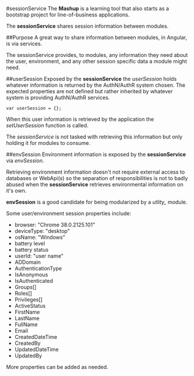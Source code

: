 #sessionService
The **Mashup** is a learning tool that also starts as a bootstrap project for line-of-business applications.

The **sessionService** shares session information between modules.

##Purpose
A great way to share information between modules, in Angular, is via services.

The sessionService provides, to modules, any information they need about the user, environment, and any other session specific data a module might need.

##userSession
Exposed by the **sessionService** the *userSession* holds whatever information is returned by the AuthN/AuthR system chosen.  The expected properties are not defined but rather inherited by whatever system is providing AuthN/AuthR services.
```
var userSession = {};
```
When this user information is retrieved by the application the *setUserSession* function is called.  

The *sessionService* is not tasked with retrieving this information but only holding it for modules to consume.

##envSession
Environment information is exposed by the **sessionService** via *envSession*.

Retrieving environment information doesn't not require external access to databases or WebApi(s) so the separation of responsibilities is not to badly abused when the **sessionService** retrieves environmental information on it's own.

**envSession** is a good candidate for being modularized by a *utlity_* module.

Some user/environment session properties include:

- browser: "Chrome 38.0.2125.101"
- deviceType: "desktop"
- osName: "Windows"
- battery level
- battery status
- userId: "user name"
- ADDomain
- AuthenticationType
- IsAnonymous
- IsAuthenticated
- Groups[]
- Roles[]
- Privileges[]
- ActiveStatus
- FirstName
- LastName
- FullName
- Email
- CreatedDateTime
- CreatedBy
- UpdatedDateTime
- UpdatedBy

More properties can be added as needed.